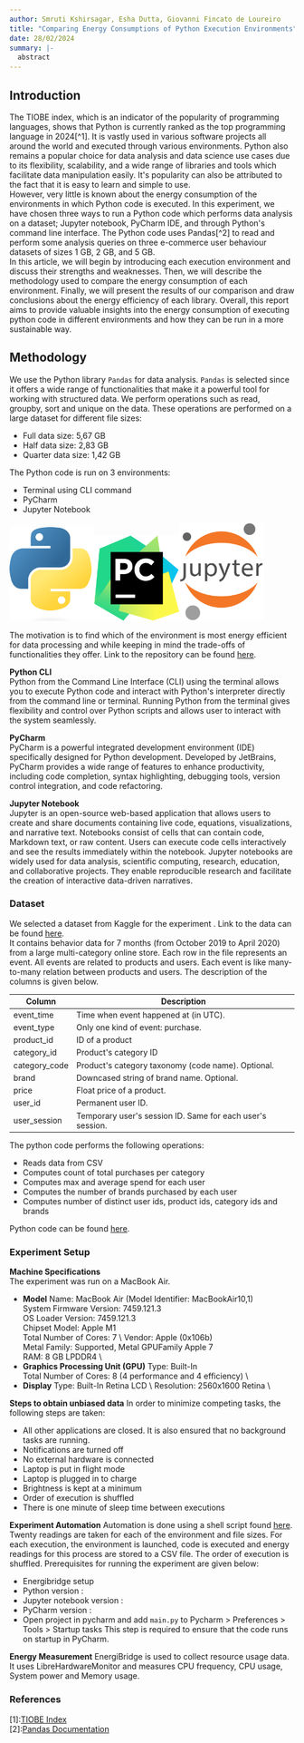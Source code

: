 ```yaml
---
author: Smruti Kshirsagar, Esha Dutta, Giovanni Fincato de Loureiro
title: "Comparing Energy Consumptions of Python Execution Environments"
date: 28/02/2024
summary: |-
  abstract 
---
```


## Introduction
The TIOBE index, which is an indicator of the popularity of programming languages, shows that Python is currently ranked as the top programming language in 2024[^1]. It is vastly used in various software projects all around the world and executed through various environments. Python also remains a popular choice for data analysis and data science use cases due to its flexibility, scalability, and a wide range of libraries and tools which facilitate data manipulation easily. It's popularity can also be attributed to the fact that it is easy to learn and simple to use. \
However, very little is known about the energy consumption of the environments in which Python code is executed. In this experiment, we have chosen three ways to run a Python code which performs data analysis on a dataset; Jupyter notebook, PyCharm IDE, and through Python's command line interface. The Python code uses Pandas[^2] to read and perform some analysis queries on three e-commerce user behaviour datasets of sizes 1 GB, 2 GB, and 5 GB. \
In this article, we will begin by introducing each execution environment and discuss their strengths and weaknesses. Then, we will describe the methodology used to compare the energy consumption of each environment. Finally, we will present the results of our comparison and draw conclusions about the energy efficiency of each library. Overall, this report aims to provide valuable insights into the energy consumption of executing python code in different environments and how they can be run in a more sustainable way.

## Methodology

We use the Python library ```Pandas``` for data analysis. ```Pandas``` is selected since it offers a wide range of functionalities that make it a powerful tool for working with structured data. We perform operations such as read, groupby, sort and unique on the data. These operations are performed on a large dataset for different file sizes: 
* Full data size: 5,67 GB
* Half data size: 2,83 GB
* Quarter data size: 1,42 GB
 
The Python code is run on 3 environments:
* Terminal using CLI command
* PyCharm
* Jupyter Notebook

<img src="../img/p1_measuring_software/g7_python_environments/python_logo.png" alt="Python Logo" width="150"/><img src="../img/p1_measuring_software/g7_python_environments/pycharm_logo.png" alt="Pycharm Logo" width="150"/><img src="../img/p1_measuring_software/g7_python_environments/jupyter_logo.png" alt="Jupyter Logo" width="150"/>


The motivation is to find which of the environment is most energy efficient for data processing and while keeping in mind the trade-offs of functionalities they offer. Link to the repository can be found [here](<insert github link> "code_repository").

**Python CLI** \
Python from the Command Line Interface (CLI) using the terminal allows you to execute Python code and interact with Python's interpreter directly from the command line or terminal. Running Python from the terminal gives flexibility and control over Python scripts and allows user to interact with the system seamlessly.

**PyCharm** \
PyCharm is a powerful integrated development environment (IDE) specifically designed for Python development. Developed by JetBrains, PyCharm provides a wide range of features to enhance productivity, including code completion, syntax highlighting, debugging tools, version control integration, and code refactoring.

**Jupyter Notebook** \
Jupyter is an open-source web-based application that allows users to create and share documents containing live code, equations, visualizations, and narrative text. Notebooks consist of cells that can contain code, Markdown text, or raw content. Users can execute code cells interactively and see the results immediately within the notebook. Jupyter notebooks are widely used for data analysis, scientific computing, research, education, and collaborative projects. They enable reproducible research and facilitate the creation of interactive data-driven narratives.

### Dataset
We selected a dataset from Kaggle for the experiment . Link to the data can be found [here](https://www.kaggle.com/datasets/mkechinov/ecommerce-behavior-data-from-multi-category-store/data "Kaggle Dataset"). \
It contains behavior data for 7 months (from October 2019 to April 2020) from a large multi-category online store. Each row in the file represents an event. All events are related to products and users. Each event is like many-to-many relation between products and users. The description of the columns is given below.


| Column        | Description                                                |
|---------------|------------------------------------------------------------|
| event_time    | Time when event happened at (in UTC).                      |
| event_type    | Only one kind of event: purchase.                          |
| product_id    | ID of a product                                            |
| category_id   | Product's category ID                                      |
| category_code | Product's category taxonomy (code name). Optional.         |
| brand         | Downcased string of brand name. Optional.                  |
| price         | Float price of a product.                                  |
| user_id       | Permanent user ID.                                         |
| user_session  | Temporary user's session ID. Same for each user's session. |

The python code performs the following operations:
* Reads data from CSV
* Computes count of total purchases per category
* Computes max and average spend for each user
* Computes the number of brands purchased by each user
* Computes number of distinct user ids, product ids, category ids and brands

Python code can be found [here](<insert github link> "main.py").

### Experiment Setup 
**Machine Specifications** \
The experiment was run on a MacBook Air. 

* **Model** 
Name: MacBook Air (Model Identifier: MacBookAir10,1) \
System Firmware Version: 7459.121.3 \
OS Loader Version: 7459.121.3 \
Chipset Model: Apple M1 \
Total Number of Cores: 7 \ 
Vendor: Apple (0x106b) \
Metal Family: Supported, Metal GPUFamily Apple 7 \
RAM: 8 GB LPDDR4 \
* **Graphics Processing Unit (GPU)**
Type: Built-In \
Total Number of Cores: 8 (4 performance and 4 efficiency) \
* **Display**
Type: Built-In Retina LCD \ 
Resolution: 2560x1600 Retina \ 

**Steps to obtain unbiased data**
In order to minimize competing tasks, the following steps are taken:
* All other applications are closed. It is also ensured that no background tasks are running.
* Notifications are turned off
* No external hardware is connected
* Laptop is put in flight mode
* Laptop is plugged in to charge
* Brightness is kept at a minimum
* Order of execution is shuffled
* There is one minute of sleep time between executions

**Experiment Automation**
Automation is done using a shell script found [here](<insert github link> "exec.sh"). Twenty readings are taken for each of the environment and file sizes. For each execution, the environment is launched, code is executed and energy readings for this process are stored to a CSV file. The order of execution is shuffled. Prerequisites for running the experiment are given below:
* Energibridge setup
* Python version : 
* Jupyter notebook version : 
* PyCharm version : 
* Open project in pycharm and add ```main.py``` to Pycharm > Preferences > Tools > Startup tasks
This step is required to ensure that the code runs on startup in PyCharm.

**Energy Measurement**
EnergiBridge is used to collect resource usage data. It uses LibreHardwareMonitor and measures CPU frequency, CPU usage, System power and Memory usage.


### References
[1]:[TIOBE Index](https://www.tiobe.com/tiobe-index/) \
[2]:[Pandas Documentation](https://pandas.pydata.org/docs/)